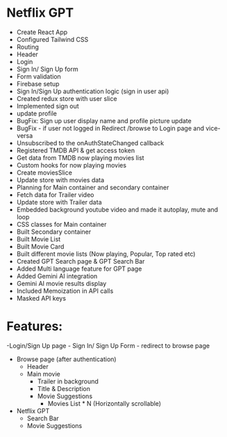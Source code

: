 # Netflix GPT

- Create React App
- Configured Tailwind CSS
- Routing
- Header
- Login
- Sign In/ Sign Up form
- Form validation
- Firebase setup
- Sign In/Sign Up authentication logic (sign in user api)
- Created redux store with user slice
- Implemented sign out
- update profile
- BugFix: Sign up user display name and profile picture update
- BugFix - if user not logged in Redirect /browse to Login page and vice-versa
- Unsubscribed to the onAuthStateChanged callback
- Registered TMDB API & get access token
- Get data from TMDB now playing movies list
- Custom hooks for now playing movies
- Create moviesSlice
- Update store with movies data
- Planning for Main container and secondary container
- Fetch data for Trailer video
- Update store with Trailer data
- Embedded background youtube video and made it autoplay, mute and loop
- CSS classes for Main container
- Built Secondary container
- Built Movie List
- Built Movie Card
- Built different movie lists (Now playing, Popular, Top rated etc)
- Created GPT Search page & GPT Search Bar
- Added Multi language feature for GPT page
- Added Gemini AI integration
- Gemini AI movie results display
- Included Memoization in API calls
- Masked API keys

# Features:

-Login/Sign Up page - Sign In/ Sign Up Form - redirect to browse page

- Browse page (after authentication)
  - Header
  - Main movie
    - Trailer in background
    - Title & Description
    - Movie Suggestions
      - Movies List \* N (Horizontally scrollable)
- Netflix GPT
  - Search Bar
  - Movie Suggestions

